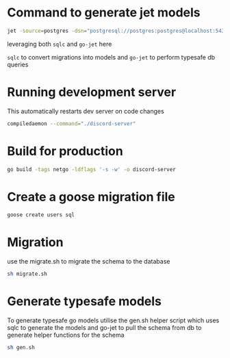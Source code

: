 # Command to generate jet models

```bash
jet -source=postgres -dsn="postgresql://postgres:postgres@localhost:5432/discord?sslmode=disable" -schema=public -path=./.gen -ignore-tables="goose_db_version"
```

leveraging both `sqlc` and `go-jet` here

`sqlc` to convert migrations into models and `go-jet` to perform typesafe db queries

# Running development server

This automatically restarts dev server on code changes

```bash
compiledaemon --command="./discord-server"
```

# Build for production

```bash
go build -tags netgo -ldflags '-s -w' -o discord-server
```

# Create a goose migration file

```bash
goose create users sql
```

# Migration

use the migrate.sh to migrate the schema to the database

```bash
sh migrate.sh
```

# Generate typesafe models

To generate typesafe go models utilise the gen.sh helper script which uses sqlc to generate the models and go-jet to pull the schema from db to generate helper functions for the schema

```bash
sh gen.sh
```
